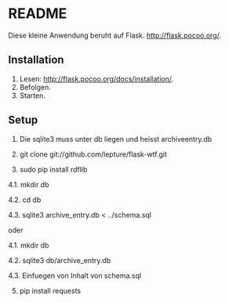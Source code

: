 # README

Diese kleine Anwendung beruht auf Flask. http://flask.pocoo.org/.


## Installation

1. Lesen: http://flask.pocoo.org/docs/installation/.
2. Befolgen.
3. Starten.


## Setup

1. Die sqlite3 muss unter db liegen und heisst archiveentry.db

2. git clone git://github.com/lepture/flask-wtf.git

3. sudo pip install rdflib

4.1. mkdir db

4.2. cd db 

4.3. sqlite3 archive_entry.db < ../schema.sql

oder 

4.1. mkdir db

4.2. sqlite3 db/archive_entry.db

4.3. Einfuegen von Inhalt von schema.sql

5. pip install requests